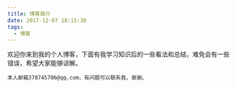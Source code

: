 ```yaml
---
title: 博客简介
date: 2017-12-07 18:15:30
tags:
  - 博客
---
```


​	欢迎你来到我的个人博客，下面有我学习知识后的一些看法和总结，难免会有一些错误，希望大家能够谅解。

	本人邮箱378745706@qq.com，有问题可以联系我，谢谢。
